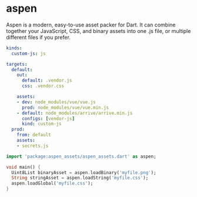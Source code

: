 # aspen

Aspen is a modern, easy-to-use asset packer for Dart. It can combine together your
JavaScript, CSS, and binary assets into one .js file, or multiple different files if
you prefer.

```yaml
kinds:
  custom-js: js

targets:
  default:
    out:
      default: .vendor.js
      css: .vendor.css

    assets:
    - dev: node_modules/vue/vue.js
      prod: node_modules/vue/vue.min.js
    - default: node_modules/arrive/arrive.min.js
      configs: [vendor-js]
      kind: custom-js
  prod:
    from: default
    assets:
    - secrets.js
```

```dart
import 'package:aspen_assets/aspen_assets.dart' as aspen;

void main() {
  Uint8List binaryAsset = aspen.loadBinary('myfile.png');
  String stringAsset = aspen.loadString('myfile.css');
  aspen.loadGlobal('myfile.css');
}
```
